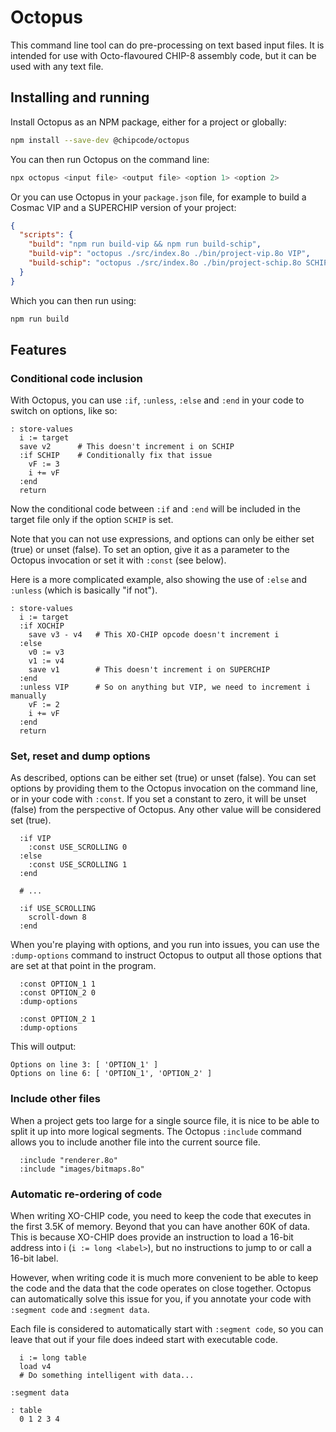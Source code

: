 # Octopus

This command line tool can do pre-processing on text based input files. It is
intended for use with Octo-flavoured CHIP-8 assembly code, but it can be used
with any text file.

## Installing and running

Install Octopus as an NPM package, either for a project or globally:

```bash
npm install --save-dev @chipcode/octopus
```

You can then run Octopus on the command line:

```bash
npx octopus <input file> <output file> <option 1> <option 2>
```

Or you can use Octopus in your `package.json` file, for example to build a
Cosmac VIP and a SUPERCHIP version of your project:

```json
{
  "scripts": {
    "build": "npm run build-vip && npm run build-schip",
    "build-vip": "octopus ./src/index.8o ./bin/project-vip.8o VIP",
    "build-schip": "octopus ./src/index.8o ./bin/project-schip.8o SCHIP"
  }
}
```

Which you can then run using:

```bash
npm run build
```

## Features

### Conditional code inclusion

With Octopus, you can use `:if`, `:unless`, `:else` and `:end` in your code to
switch on options, like so:

```octo
: store-values
  i := target
  save v2      # This doesn't increment i on SCHIP
  :if SCHIP    # Conditionally fix that issue
    vF := 3
    i += vF
  :end
  return
```

Now the conditional code between `:if` and `:end` will be included in the target
file only if the option `SCHIP` is set.

Note that you can not use expressions, and options can only be either set (true)
or unset (false). To set an option, give it as a parameter to the Octopus
invocation or set it with `:const` (see below).

Here is a more complicated example, also showing the use of `:else` and
`:unless` (which is basically "if not").

```octo
: store-values
  i := target
  :if XOCHIP
    save v3 - v4   # This XO-CHIP opcode doesn't increment i
  :else
    v0 := v3
    v1 := v4
    save v1        # This doesn't increment i on SUPERCHIP
  :end
  :unless VIP      # So on anything but VIP, we need to increment i manually
    vF := 2
    i += vF
  :end
  return
```

### Set, reset and dump options

As described, options can be either set (true) or unset (false). You can set
options by providing them to the Octopus invocation on the command line, or in
your code with `:const`. If you set a constant to zero, it will be unset (false)
from the perspective of Octopus. Any other value will be considered set (true).

```octo
  :if VIP
    :const USE_SCROLLING 0
  :else
    :const USE_SCROLLING 1
  :end

  # ...

  :if USE_SCROLLING
    scroll-down 8
  :end
```

When you're playing with options, and you run into issues, you can use the
`:dump-options` command to instruct Octopus to output all those options that are
set at that point in the program.

```octo
  :const OPTION_1 1
  :const OPTION_2 0
  :dump-options

  :const OPTION_2 1
  :dump-options
```

This will output:

```
Options on line 3: [ 'OPTION_1' ]
Options on line 6: [ 'OPTION_1', 'OPTION_2' ]
```

### Include other files

When a project gets too large for a single source file, it is nice to be able to
split it up into more logical segments. The Octopus `:include` command allows
you to include another file into the current source file.

```octo
  :include "renderer.8o"
  :include "images/bitmaps.8o"
```

### Automatic re-ordering of code

When writing XO-CHIP code, you need to keep the code that executes in the first
3.5K of memory. Beyond that you can have another 60K of data. This is because
XO-CHIP does provide an instruction to load a 16-bit address into i (`i := long
<label>`), but no instructions to jump to or call a 16-bit label.

However, when writing code it is much more convenient to be able to keep the
code and the data that the code operates on close together. Octopus can
automatically solve this issue for you, if you annotate your code with `:segment
code` and `:segment data`.

Each file is considered to automatically start with `:segment code`, so you can
leave that out if your file does indeed start with executable code.

```octo
  i := long table
  load v4
  # Do something intelligent with data...

:segment data

: table
  0 1 2 3 4
```
